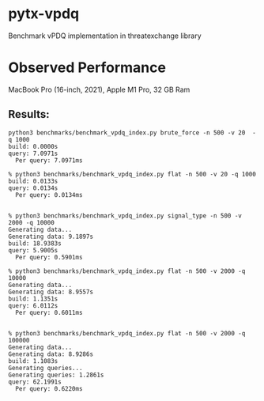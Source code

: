 # pytx-vpdq
Benchmark vPDQ implementation in threatexchange library


# Observed Performance
MacBook Pro (16-inch, 2021), Apple M1 Pro, 32 GB Ram

Results:
-------
```
python3 benchmarks/benchmark_vpdq_index.py brute_force -n 500 -v 20  -q 1000
build: 0.0000s
query: 7.0971s
  Per query: 7.0971ms

% python3 benchmarks/benchmark_vpdq_index.py flat -n 500 -v 20 -q 1000
build: 0.0133s
query: 0.0134s
  Per query: 0.0134ms


% python3 benchmarks/benchmark_vpdq_index.py signal_type -n 500 -v 2000 -q 10000
Generating data...
Generating data: 9.1897s
build: 18.9383s
query: 5.9005s
  Per query: 0.5901ms

% python3 benchmarks/benchmark_vpdq_index.py flat -n 500 -v 2000 -q 10000
Generating data...
Generating data: 8.9557s
build: 1.1351s
query: 6.0112s
  Per query: 0.6011ms


% python3 benchmarks/benchmark_vpdq_index.py flat -n 500 -v 2000 -q 100000
Generating data...
Generating data: 8.9286s
build: 1.1083s
Generating queries...
Generating queries: 1.2861s
query: 62.1991s
  Per query: 0.6220ms
```
